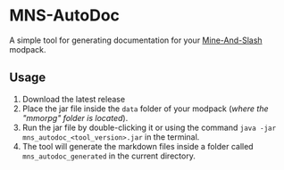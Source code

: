 # MNS-AutoDoc
A simple tool for generating documentation for your [Mine-And-Slash](https://www.curseforge.com/minecraft/mc-mods/mine-and-slash-reloaded) modpack.

## Usage
1. Download the latest release 
2. Place the jar file inside the `data` folder of your modpack (*where the "mmorpg" folder is located*).
3. Run the jar file by double-clicking it or using the command `java -jar mns_autodoc_<tool_version>.jar` in the terminal.
4. The tool will generate the markdown files inside a folder called `mns_autodoc_generated` in the current directory.
